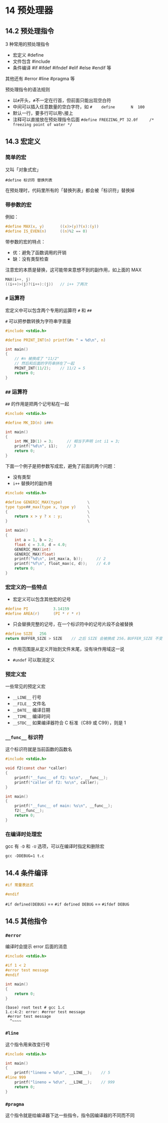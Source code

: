# 14 预处理器

## 14.2 预处理指令

3 种常用的预处理指令

- 宏定义 #define
- 文件包含 #include
- 条件编译 #if #ifdef #ifndef #elif #else #endif 等

其他还有 #error #line #pragma 等

预处理指令的语法规则

- 以`#`开头，`#`不一定在行首，但前面只能出现空白符
- 中间可以插入任意数量的空白字符，如 `#    define       N  100`
- 默认一行，要多行可以用`\`接上
- 注释可以直接放在预处理指令后面 `#define FREEZING_PT 32.0f     /* freezing point of water */`

## 14.3 宏定义

### 简单的宏

又叫「对象式宏」

`#define 标识符 替换列表`

在预处理时，代码里所有的「替换列表」都会被「标识符」替换掉

### 带参数的宏

例如：

```c
#define MAX(x, y)       ((x)>(y)?(x):(y))
#define IS_EVEN(n)      ((n)%2 == 0)
```

带参数的宏的特点：

- 优：避免了函数调用的开销
- 缺：没有类型检查

注意宏的本质是替换，这可能带来意想不到的副作用，如上面的 MAX

```c
MAX(i++, j)
((i++)>(j)?(i++):(j))   // i++ 了两次
```

### `#` 运算符

宏定义中可以包含两个专用的运算符 `#` 和 `##`

`#` 可以把参数转换为字符串字面量

```c
#include <stdio.h>

#define PRINT_INT(n) printf(#n " = %d\n", n)

int main()
{
    // #n 被换成了 "11/2"
    // 然后和后面的字符串拼在了一起
    PRINT_INT(11/2);    // 11/2 = 5
    return 0;
}
```

### `##` 运算符

`##` 的作用是把两个记号粘在一起

```c
#include <stdio.h>

#define MK_ID(n) i##n

int main()
{
    int MK_ID(1) = 3;      // 相当于声明 int i1 = 3;
    printf("%d\n", i1);    // 3
    return 0;
}
```

下面一个例子是把参数写成宏，避免了前面的两个问题：

- 没有类型
- `i++` 替换时的副作用

```c
#include <stdio.h>

#define GENERIC_MAX(type)           \
type type##_max(type x, type y)     \
{                                   \
    return x > y ? x : y;           \
}                                   \

int main()
{
    int a = 1, b = 2;
    float c = 3.0, d = 4.0;
    GENERIC_MAX(int)
    GENERIC_MAX(float)
    printf("%d\n", int_max(a, b));      // 2
    printf("%f\n", float_max(c, d));    // 4.0
    return 0;
}
```

### 宏定义的一些特点

- 宏定义可以包含其他宏的记号

```c
#define PI           3.14159
#define AREA(r)      (PI * r * r)
```

- 只会替换完整的记号，在一个标识符中的记号片段不会被替换

```c
#define SIZE   256
return BUFFER_SIZE > SIZE    // 之后 SIZE 会被换成 256，BUFFER_SIZE 不变
```

- 作用范围是从定义开始到文件末尾，没有块作用域这一说

- `#undef` 可以取消定义

### 预定义宏

一些常见的预定义宏

- `__LINE__` 行号
- `__FILE__` 文件名
- `__DATE__` 编译日期
- `__TIME__` 编译时间
- `__STDC__` 如果编译器符合 C 标准（C89 或 C99），则是 1

### `__func__` 标识符

这个标识符就是当前函数的函数名

```c
#include <stdio.h>

void f2(const char *caller)
{
    printf("__func__ of f2: %s\n", __func__);
    printf("caller of f2: %s\n", caller);
}

int main()
{
    printf("__func__ of main: %s\n", __func__);
    f2(__func__);
    return 0;
}
```

### 在编译时处理宏

gcc 有 `-D` 和 `-U` 选项，可以在编译时指定和删除宏

`gcc -DDEBUG=1 t.c`

## 14.4 条件编译

```c
#if 常量表达式

#endif
```

`#if defined(DEBUG)` == `#if defined DEBUG` == `#ifdef DEBUG`

## 14.5 其他指令

### `#error`

编译时会提示 error 后面的消息

```c
#include <stdio.h>

#if 1 < 2
#error test message
#endif

int main()
{
    return 0;
}
```

```
(base) root test # gcc 1.c
1.c:4:2: error: #error test message
 #error test message
  ^~~~~
```

### `#line`

这个指令用来改变行号

```c
#include <stdio.h>

int main()
{
    printf("lineno = %d\n", __LINE__);    // 5
#line 999
    printf("lineno = %d\n", __LINE__);    // 999
    return 0;
}
```

### `#pragma`

这个指令就是给编译器下达一些指令，指令因编译器的不同而不同
